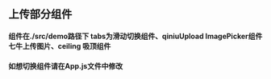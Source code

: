 ## 上传部分组件

#### 组件在./src/demo路径下 tabs为滑动切换组件、qiniuUpload ImagePicker组件 七牛上传图片、ceiling 吸顶组件

#### 如想切换组件请在App.js文件中修改